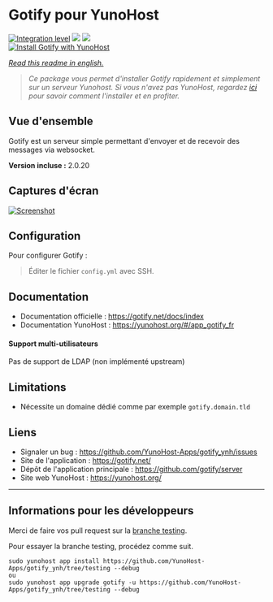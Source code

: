 # Gotify pour YunoHost

[![Integration level](https://dash.yunohost.org/integration/gotify.svg)](https://dash.yunohost.org/appci/app/gotify) ![](https://ci-apps.yunohost.org/ci/badges/gotify.status.svg) ![](https://ci-apps.yunohost.org/ci/badges/gotify.maintain.svg)  
[![Install Gotify with YunoHost](https://install-app.yunohost.org/install-with-yunohost.png)](https://install-app.yunohost.org/?app=gotify)

*[Read this readme in english.](./README.md)*

> *Ce package vous permet d'installer Gotify rapidement et simplement sur un serveur Yunohost.
Si vous n'avez pas YunoHost, regardez [ici](https://yunohost.org/#/install) pour savoir comment l'installer et en profiter.*

## Vue d'ensemble
Gotify est un serveur simple permettant d'envoyer et de recevoir des messages via websocket.

**Version incluse :** 2.0.20

## Captures d'écran

[![Screenshot](https://raw.githubusercontent.com/gotify/server/master/ui.png)](https://github.com/gotify/server)

## Configuration

Pour configurer Gotify :
> Éditer le fichier `config.yml` avec SSH.

## Documentation

 * Documentation officielle : https://gotify.net/docs/index
 * Documentation YunoHost : https://yunohost.org/#/app_gotify_fr

#### Support multi-utilisateurs

Pas de support de LDAP (non implémenté upstream)

## Limitations

 * Nécessite un domaine dédié comme par exemple `gotify.domain.tld`

## Liens

 * Signaler un bug : https://github.com/YunoHost-Apps/gotify_ynh/issues
 * Site de l'application : https://gotify.net/
 * Dépôt de l'application principale : https://github.com/gotify/server
 * Site web YunoHost : https://yunohost.org/

---

## Informations pour les développeurs

Merci de faire vos pull request sur la [branche testing](https://github.com/YunoHost-Apps/gotify_ynh/tree/testing).

Pour essayer la branche testing, procédez comme suit.
```
sudo yunohost app install https://github.com/YunoHost-Apps/gotify_ynh/tree/testing --debug
ou
sudo yunohost app upgrade gotify -u https://github.com/YunoHost-Apps/gotify_ynh/tree/testing --debug
```
